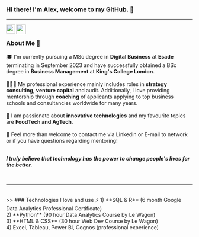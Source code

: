 ### Hi there! I'm Alex, welcome to my GitHub.  👋

<hr />

<a href="https://www.linkedin.com/in/alexander-hoellinger/">
  <img align="left" width="24px" src="https://cdn.jsdelivr.net/npm/simple-icons@v3/icons/linkedin.svg"  />
</a>
<a href="mailto:alex.hoellinger@gmail.com">
  <img align="left" width="26px" src="https://cdn.jsdelivr.net/npm/simple-icons@v3/icons/gmail.svg" />
</a>


<br/>


### About Me 🚀
🎓 I’m currently pursuing a MSc degree in **Digital Business** at **Esade** terminating in September 2023 and have successfully obtained a BSc degree in **Business Management** at **King's College London**. </br> </br>
👨🏼‍💻 My professional experience mainly includes roles in **strategy consulting**, **venture capital** and audit. Additionally, I love providing mentorship through **coaching** of applicants applying to top business schools and consultancies worldwide for many years. </br></br>
🌱 I am passionate about **innovative technologies** and my favourite topics are **FoodTech and AgTech**. </br></br>
💬 Feel more than welcome to contact me via Linkedin or E-mail to network or if you have questions regarding mentoring! </br></br>
   
 **<i>I truly believe that technology has the power to change people's lives for the better.</i>**
   
<br/>
<hr />
<br/>
>>
### Technologies I love and use ⚡
1) **SQL & R** (6 month Google Data Analytics Professional Certificate) </br>
2) **Python** (90 hour Data Analytics Course by Le Wagon) </br>
3) **HTML & CSS** (30 hour Web Dev Course by Le Wagon) </br>
4) Excel, Tableau, Power BI, Cognos (professional experience) </br>
 
